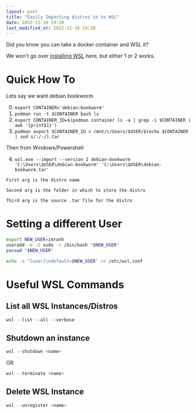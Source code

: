 ```yaml
---
layout: post
title: "Easily Importing distros in to WSL"
date: 2022-12-18 19:20
last_modified_at: 2022-12-18 19:20
---
```


Did you know you can take a docker container and WSL it?

We won't go over [installing WSL](https://learn.microsoft.com/en-us/windows/wsl/install) here, but either 1 or 2 works.

# Quick How To

Lets say we want debian bookworm

0. `export CONTAINER='debian:bookworm'`
1. `podman run -t $CONTAINER bash ls`
2. `export CONTAINER_ID=$(podman container ls -a | grep -i $CONTAINER | awk '{print$1}')`
3. `podman export $CONTAINER_ID > /mnt/c/Users/$USER/$(echo $CONTAINER | sed s/:/-/).tar`

Then from Windows/Powershell

4. `wsl.exe --import --version 2 debian-bookworm 'C:\Users\$USER\debian-bookworm' 'C:\Users\$USER\debian-bookworm.tar'`

```
First arg is the distro name

Second arg is the folder in which to store the distro

Third arg is the source .tar file for the distro
```

# Setting a different User

```bash
export NEW_USER=imranh
useradd -m -G sudo -s /bin/bash "$NEW_USER"
passwd "$NEW_USER"
```

```bash
echo -e "[user]\ndefault=$NEW_USER" >> /etc/wsl.conf
```


# Useful WSL Commands

## List all WSL Instances/Distros

```Powershell
wsl --list --all --verbose
```

## Shutdown an instance

```Powershell
wsl --shutdown <name>
```

OR

```Powershell
wsl --terminate <name>
```

## Delete WSL Instance

```Powershell
wsl --unregister <name>
```
